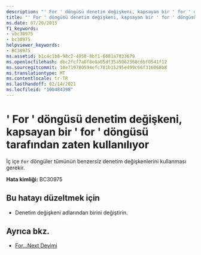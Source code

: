 ```yaml
---
description: "' For ' döngüsü denetim değişkeni, kapsayan bir ' for ' döngüsü tarafından zaten kullanılıyor"
title: "' For ' döngüsü denetim değişkeni, kapsayan bir ' for ' döngüsü tarafından zaten kullanılıyor"
ms.date: 07/20/2015
f1_keywords:
- vbc30975
- bc30975
helpviewer_keywords:
- BC30975
ms.assetid: b1c4c1b8-98c2-4958-8bf1-6681a7833679
ms.openlocfilehash: dbc2fcf7a0f8e0a05df35a5062368c6bf0541f12
ms.sourcegitcommit: 10e719780594efc781b15295e499c66f316068b8
ms.translationtype: MT
ms.contentlocale: tr-TR
ms.lasthandoff: 02/14/2021
ms.locfileid: "100484398"
---
```

# <a name="for-loop-control-variable-already-in-use-by-an-enclosing-for-loop"></a>' For ' döngüsü denetim değişkeni, kapsayan bir ' for ' döngüsü tarafından zaten kullanılıyor

İç içe `For` döngüler tümünün benzersiz denetim değişkenlerini kullanması gerekir.  
  
 **Hata kimliği:** BC30975  
  
## <a name="to-correct-this-error"></a>Bu hatayı düzeltmek için  
  
- Denetim değişkeni adlarından birini değiştirin.  
  
## <a name="see-also"></a>Ayrıca bkz.

- [For...Next Deyimi](../language-reference/statements/for-next-statement.md)
